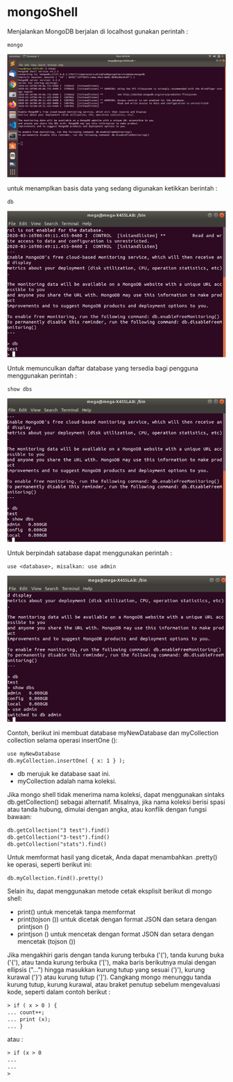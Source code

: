 # mongoShell

Menjalankan MongoDB berjalan di localhost gunakan perintah :

    mongo

![0301](https://github.com/MegaOktavian/rhymes/blob/master/gambar%20naive/03-01/latihan/latihan%201/Screenshot%20from%202020-03-16%2000-54-27.png)

untuk menamplkan basis data yang sedang digunakan ketikkan berintah :

    db

![0301](https://github.com/MegaOktavian/rhymes/blob/master/gambar%20naive/03-01/latihan/latihan%202/Screenshot%20from%202020-03-16%2001-13-17.png)

Untuk memunculkan daftar database yang tersedia bagi pengguna menggunakan perintah :

    show dbs

![0301](https://github.com/MegaOktavian/rhymes/blob/master/gambar%20naive/03-01/latihan/latihan%202/Screenshot%20from%202020-03-16%2001-16-27.png)


Untuk berpindah satabase dapat menggunakan perintah :

    use <database>, misalkan: use admin

![0301](https://github.com/MegaOktavian/rhymes/blob/master/gambar%20naive/03-01/latihan/latihan%202/Screenshot%20from%202020-03-16%2001-18-36.png)

Contoh, berikut ini membuat database myNewDatabase dan myCollection collection selama operasi insertOne ():

    use myNewDatabase
    db.myCollection.insertOne( { x: 1 } );

- db merujuk ke database saat ini.
- myCollection adalah nama koleksi.

Jika mongo shell tidak menerima nama koleksi, dapat menggunakan sintaks db.getCollection() sebagai alternatif. Misalnya, jika nama koleksi berisi spasi atau tanda hubung, dimulai dengan angka, atau konflik dengan fungsi bawaan:

    db.getCollection("3 test").find()
    db.getCollection("3-test").find()
    db.getCollection("stats").find()

Untuk memformat hasil yang dicetak, Anda dapat menambahkan .pretty() ke operasi, seperti berikut ini:

    db.myCollection.find().pretty()

Selain itu, dapat menggunakan metode cetak eksplisit berikut di mongo shell:
- print() untuk mencetak tanpa memformat
- print(tojson (<obj>)) untuk dicetak dengan format JSON dan setara dengan printjson ()
- printjson () untuk mencetak dengan format JSON dan setara dengan mencetak (tojson (<obj>))

Jika mengakhiri garis dengan tanda kurung terbuka ('('), tanda kurung buka ('{'), atau tanda kurung terbuka ('['), maka baris berikutnya mulai dengan ellipsis ("...") hingga masukkan kurung tutup yang sesuai (')'), kurung kurawal ('}') atau kurung tutup (']'). Cangkang mongo menunggu tanda kurung tutup, kurung kurawal, atau braket penutup sebelum mengevaluasi kode, seperti dalam contoh berikut :

    > if ( x > 0 ) {
    ... count++;
    ... print (x);
    ... }

atau :

    > if (x > 0
    ...
    ...
    >

